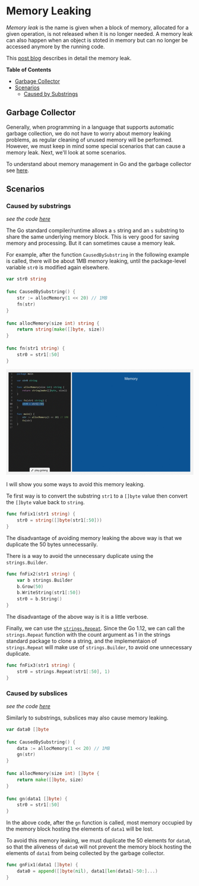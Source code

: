 # Memory Leaking

_Memory leak_ is the name is given when a block of memory, allocated for a given operation, is not released when it is no longer needed. A memory leak can also happen when an object is stoted in memory but can no longer be accessed anymore by the running code.

This [post blog](https://medium.com/dm03514-tech-blog/sre-debugging-simple-memory-leaks-in-go-e0a9e6d63d4d) describes in detail the memory leak.

**Table of Contents**

- [Garbage Collector](#garbage-collector)
- [Scenarios](#scenarios)
  - [Caused by Substrings](#caused-by-substrings)

## Garbage Collector

Generally, when programming in a language that supports automatic garbage collection, we do not have to worry about memory leaking problems, as regular cleaning of unused memory will be performed. However, we must keep in mind some special scenarios that can cause a memory leak. Next, we'll look at some scenarios.

To understand about memory management in Go and the garbage collector see [here](https://deepu.tech/memory-management-in-golang/).

## Scenarios

### Caused by substrings
_see the code [here](causedbysubstring.go)_

The Go standard compiler/runtime allows a `s` string and an `s` substring to share the same underlying memory block. This is very good for saving memory and processing. But it can sometimes cause a memory leak.

For example, after the function `CausedBySubstring` in the following example is called, there will be about 1MB memory leaking, until the package-level variable `str0` is modified again elsewhere.

```Go
var str0 string

func CausedBySubstring() {
	str := allocMemory(1 << 20) // 1MB
	fn(str)
}

func allocMemory(size int) string {
	return string(make([]byte, size))
}

func fn(str1 string) {
	str0 = str1[:50]
}
```

![caused by substrings](media/caused-by-string.gif)

I will show you some ways to avoid this memory leaking.

Te first way is to convert the substring `str1` to a `[]byte` value then convert the `[]byte` value back to `string`.

```Go
func fnFix1(str1 string) {
	str0 = string([]byte(str1[:50]))
}
```

The disadvantage of avoiding memory leaking the above way is that we duplicate the 50 bytes unnecessarily.


There is a way to avoid the unnecessary duplicate using the `strings.Builder`.

```Go
func fnFix2(str1 string) {
	var b strings.Builder
	b.Grow(50)
	b.WriteString(str1[:50])
	str0 = b.String()
}
```

The disadvantage of the above way is it is a little verbose.


Finally, we can use the [`strings.Repeat`](https://golang.org/pkg/strings/#Repeat). Since the Go 1.12, we can call the `strings.Repeat` function with the count argument as 1 in the strings standard package to clone a string, and the implementaion of `strings.Repeat` will make use of `strings.Builder`, to avoid one unnecessary duplicate.

```Go
func fnFix3(str1 string) {
	str0 = strings.Repeat(str1[:50], 1)
}
```

### Caused by subslices
_see the code [here](causedbysubslices.go)_

Similarly to substrings, subslices may also cause memory leaking.

```Go
var data0 []byte

func CausedBySubstring() {
	data := allocMemory(1 << 20) // 1MB
	gn(str)
}

func allocMemory(size int) []byte {
	return make([]byte, size)
}

func gn(data1 []byte) {
	str0 = str1[:50]
}
```

In the above code, after the `gn` function is called, most memory occupied by the memory block hosting the elements of `data1` will be lost.


To avoid this memory leaking, we must duplicate the 50 elements for `data0`, so that the aliveness of `data0` will not prevent the memory block hosting the elements of `data1` from being collected by the garbage collector.

```Go
func gnFix1(data1 []byte) {
	data0 = append([]byte(nil), data1[len(data1)-50:]...)
}
```
